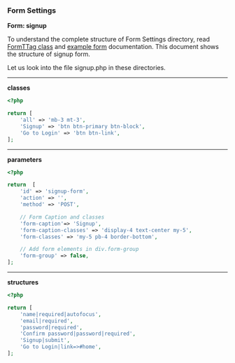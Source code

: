 <h3 class="display-4 mb-5">Form Settings</h3>

**Form: signup**

To understand the complete structure of Form Settings directory, read [FormTTag class](https://teatags.blazehattech.com/docs/FormTTag) and [example form](https://teatags.blazehattech.com/docs/frm-example) documentation. This document shows the structure of signup form.

Let us look into the file <span class = "ttag-file"><i class="fas fa-file-code"></i> signup.php</span> in these directories.

---

**<p class = "ttag-dir"><i class="fas fa-folder"></i> classes</p>**

```php
<?php

return [
	'all' => 'mb-3 mt-3',
	'Signup' => 'btn btn-primary btn-block',
	'Go to Login' => 'btn btn-link',
];

```

---

**<p class = "ttag-dir"><i class="fas fa-folder"></i> parameters</p>**

```php
<?php

return  [
	'id' => 'signup-form',
	'action' => '',
	'method' => 'POST',

	// Form Caption and classes
	'form-caption'=> 'Signup',
	'form-caption-classes' => 'display-4 text-center my-5',
	'form-classes' => 'my-5 pb-4 border-bottom',

	// Add form elements in div.form-group
	'form-group' => false,
];

```

---

**<p class = "ttag-dir"><i class="fas fa-folder"></i> structures</p>**

```php
<?php

return [
	'name|required|autofocus',
	'email|required',
	'password|required',
	'Confirm password|password|required',
	'Signup|submit',
	'Go to Login|link=>#home',
];


```